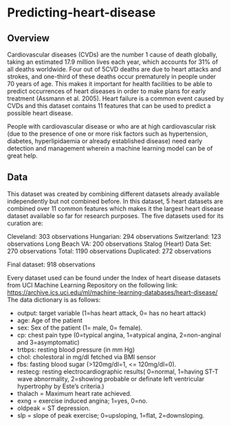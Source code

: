 # Predicting-heart-disease

## Overview

Cardiovascular diseases (CVDs) are the number 1 cause of death globally, taking an estimated 17.9 million lives each year, which accounts for 31% of all deaths worldwide. Four out of 5CVD deaths are due to heart attacks and strokes, and one-third of these deaths occur prematurely in people under 70 years of age. This makes it important for health facilities to be able to predict occurrences of heart diseases in order to make plans for early treatment (Assmann et al. 2005). Heart failure is a common event caused by CVDs and this dataset contains 11 features that can be used to predict a possible heart disease.

People with cardiovascular disease or who are at high cardiovascular risk (due to the presence of one or more risk factors such as hypertension, diabetes, hyperlipidaemia or already established disease) need early detection and management wherein a machine learning model can be of great help. 

## Data

This dataset was created by combining different datasets already available independently but not combined before. In this dataset, 5 heart datasets are combined over 11 common features which makes it the largest heart disease dataset available so far for research purposes. The five datasets used for its curation are:

Cleveland: 303 observations
Hungarian: 294 observations
Switzerland: 123 observations
Long Beach VA: 200 observations
Stalog (Heart) Data Set: 270 observations
Total: 1190 observations
Duplicated: 272 observations

Final dataset: 918 observations

Every dataset used can be found under the Index of heart disease datasets from UCI Machine Learning Repository on the following link: https://archive.ics.uci.edu/ml/machine-learning-databases/heart-disease/ The data dictionary is as follows:

- output: target variable (1=has heart attack, 0= has no heart attack)
- age: Age of the patient
- sex: Sex of the patient  (1= male, 0= female).
- cp: chest pain type (0=typical angina, 1=atypical angina, 2=non-anginal and 3=asymptomatic)
- trtbps: resting blood pressure (in mm Hg) 
- chol: cholestoral in mg/dl fetched via BMI sensor 
- fbs: fasting blood sugar (>120mg/dl=1, <= 120mg/dl=0).
- restecg: resting electrocardiographic results( 0=normal, 1=having ST-T wave abnormality,
2=showing probable or definate left ventricular hypertrophy by Este’s criteria.) 
- thalach = Maximum heart rate achieved.
- exng = exercise induced angina; 1=yes, 0=no. 
- oldpeak = ST depression. 
- slp = slope of peak exercise; 0=upsloping, 1=flat, 2=downsloping.
